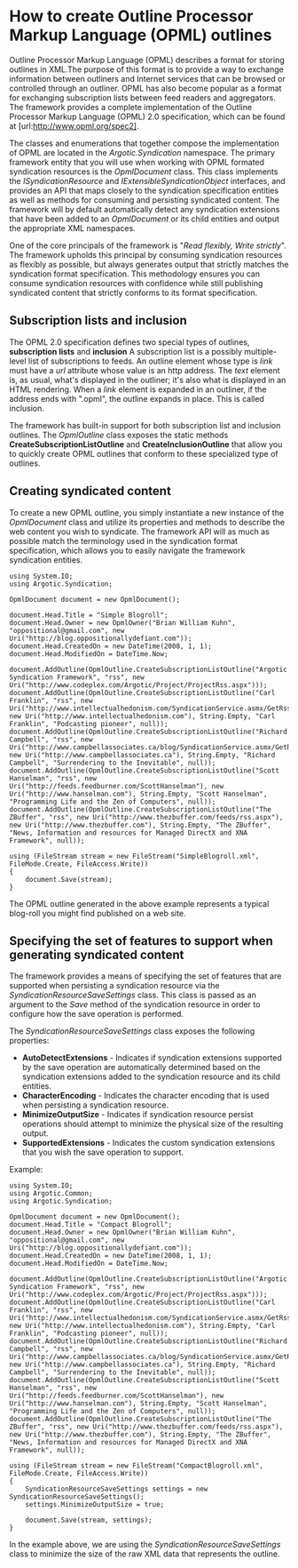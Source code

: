 # How to create Outline Processor Markup Language (OPML) outlines

Outline Processor Markup Language (OPML) describes a format for storing outlines in XML.The purpose of this format is to provide a way to exchange information between outliners and Internet services that can be browsed or controlled through an outliner. OPML has also become popular as a format for exchanging subscription lists between feed readers and aggregators. The framework provides a complete implementation of the Outline Processor Markup Language (OPML) 2.0 specification, which can be found at [url:http://www.opml.org/spec2].

The classes and enumerations that together compose the implementation of OPML are located in the _Argotic.Syndication_ namespace. The primary framework entity that you will use when working with OPML formated syndication resources is the _OpmlDocument_ class. This class implements the _ISyndicationResource_ and _IExtensibleSyndicationObject_ interfaces, and provides an API that maps closely to the syndication specification entities as well as methods for consuming and persisting syndicated content. The framework will by default automatically detect any syndication extensions that have been added to an _OpmlDocument_ or its child entities and output the appropriate XML namespaces.

One of the core principals of the framework is "*Read flexibly, Write strictly*". The framework upholds this principal by consuming syndication resources as flexibly as possible, but always generates output that strictly matches the syndication format specification. This methodology ensures you can consume syndication resources with confidence while still publishing syndicated content that strictly conforms to its format specification.

## Subscription lists and inclusion

The OPML 2.0 specification defines two special types of outlines, **subscription lists** and **inclusion** A subscription list is a possibly multiple-level list of subscriptions to feeds. An outline element whose type is _link_ must have a _url_ attribute whose value is an http address. The _text_ element is, as usual, what's displayed in the outliner; it's also what is displayed in an HTML rendering. When a _link_ element is expanded in an outliner, if the address ends with ".opml", the outline expands in place. This is called inclusion.

The framework has built-in support for both subscription list and inclusion outlines. The _OpmlOutline_ class exposes the static methods **CreateSubscriptionListOutline** and **CreateInclusionOutline** that allow you to quickly create OPML outlines that conform to these specialized type of outlines.

## Creating syndicated content

To create a new OPML outline, you simply instantiate a new instance of the _OpmlDocument_ class and utilize its properties and methods to describe the web content you wish to syndicate. The framework API will as much as possible match the terminology used in the syndication format specification, which allows you to easily navigate the framework syndication entities.

	using System.IO;
	using Argotic.Syndication;

	OpmlDocument document = new OpmlDocument();

	document.Head.Title = "Simple Blogroll";
	document.Head.Owner = new OpmlOwner("Brian William Kuhn", "oppositional@gmail.com", new Uri("http://blog.oppositionallydefiant.com"));
	document.Head.CreatedOn = new DateTime(2008, 1, 1);
	document.Head.ModifiedOn = DateTime.Now;

	document.AddOutline(OpmlOutline.CreateSubscriptionListOutline("Argotic Syndication Framework", "rss", new Uri("http://www.codeplex.com/Argotic/Project/ProjectRss.aspx")));
	document.AddOutline(OpmlOutline.CreateSubscriptionListOutline("Carl Franklin", "rss", new Uri("http://www.intellectualhedonism.com/SyndicationService.asmx/GetRss"), new Uri("http://www.intellectualhedonism.com"), String.Empty, "Carl Franklin", "Podcasting pioneer", null));
	document.AddOutline(OpmlOutline.CreateSubscriptionListOutline("Richard Campbell", "rss", new Uri("http://www.campbellassociates.ca/blog/SyndicationService.asmx/GetRss"), new Uri("http://www.campbellassociates.ca"), String.Empty, "Richard Campbell", "Surrendering to the Inevitable", null));
	document.AddOutline(OpmlOutline.CreateSubscriptionListOutline("Scott Hanselman", "rss", new Uri("http://feeds.feedburner.com/ScottHanselman"), new Uri("http://www.hanselman.com"), String.Empty, "Scott Hanselman", "Programming Life and the Zen of Computers", null));
	document.AddOutline(OpmlOutline.CreateSubscriptionListOutline("The ZBuffer", "rss", new Uri("http://www.thezbuffer.com/feeds/rss.aspx"), new Uri("http://www.thezbuffer.com"), String.Empty, "The ZBuffer", "News, Information and resources for Managed DirectX and XNA Framework", null));

	using (FileStream stream = new FileStream("SimpleBlogroll.xml", FileMode.Create, FileAccess.Write))
	{
	    document.Save(stream);
	}


The OPML outline generated in the above example represents a typical blog-roll you might find published on a web site.

## Specifying the set of features to support when generating syndicated content

The framework provides a means of specifying the set of features that are supported when persisting a syndication resource via the _SyndicationResourceSaveSettings_ class. This class is passed as an argument to the *Save* method of the syndication resource in order to configure how the save operation is performed.

The _SyndicationResourceSaveSettings_ class exposes the following properties:

- **AutoDetectExtensions** - Indicates if syndication extensions supported by the save operation are automatically determined based on the syndication extensions added to the syndication resource and its child entities.
- **CharacterEncoding** - Indicates the character encoding that is used when persisting a syndication resource.
- **MinimizeOutputSize** - Indicates if syndication resource persist operations should attempt to minimize the physical size of the resulting output.
- **SupportedExtensions** - Indicates the custom syndication extensions that you wish the save operation to support.

Example:

	using System.IO;
	using Argotic.Common;
	using Argotic.Syndication;

	OpmlDocument document = new OpmlDocument();
	document.Head.Title = "Compact Blogroll";
	document.Head.Owner = new OpmlOwner("Brian William Kuhn", "oppositional@gmail.com", new Uri("http://blog.oppositionallydefiant.com"));
	document.Head.CreatedOn = new DateTime(2008, 1, 1);
	document.Head.ModifiedOn = DateTime.Now;

	document.AddOutline(OpmlOutline.CreateSubscriptionListOutline("Argotic Syndication Framework", "rss", new Uri("http://www.codeplex.com/Argotic/Project/ProjectRss.aspx")));
	document.AddOutline(OpmlOutline.CreateSubscriptionListOutline("Carl Franklin", "rss", new Uri("http://www.intellectualhedonism.com/SyndicationService.asmx/GetRss"), new Uri("http://www.intellectualhedonism.com"), String.Empty, "Carl Franklin", "Podcasting pioneer", null));
	document.AddOutline(OpmlOutline.CreateSubscriptionListOutline("Richard Campbell", "rss", new Uri("http://www.campbellassociates.ca/blog/SyndicationService.asmx/GetRss"), new Uri("http://www.campbellassociates.ca"), String.Empty, "Richard Campbell", "Surrendering to the Inevitable", null));
	document.AddOutline(OpmlOutline.CreateSubscriptionListOutline("Scott Hanselman", "rss", new Uri("http://feeds.feedburner.com/ScottHanselman"), new Uri("http://www.hanselman.com"), String.Empty, "Scott Hanselman", "Programming Life and the Zen of Computers", null));
	document.AddOutline(OpmlOutline.CreateSubscriptionListOutline("The ZBuffer", "rss", new Uri("http://www.thezbuffer.com/feeds/rss.aspx"), new Uri("http://www.thezbuffer.com"), String.Empty, "The ZBuffer", "News, Information and resources for Managed DirectX and XNA Framework", null));

	using (FileStream stream = new FileStream("CompactBlogroll.xml", FileMode.Create, FileAccess.Write))
	{
	    SyndicationResourceSaveSettings settings = new SyndicationResourceSaveSettings();
	    settings.MinimizeOutputSize = true;

	    document.Save(stream, settings);
	}

In the example above, we are using the _SyndicationResourceSaveSettings_ class to minimize the size of the raw XML data that represents the outline.